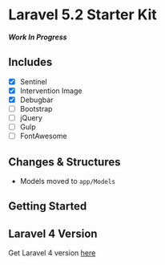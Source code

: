 # Laravel 5.2 Starter Kit

***Work In Progress***

## Includes
- [x] Sentinel
- [x] Intervention Image
- [x] Debugbar
- [ ] Bootstrap
- [ ] jQuery
- [ ] Gulp
- [ ] FontAwesome

## Changes & Structures
- Models moved to `app/Models`

## Getting Started

## Laravel 4 Version
Get Laravel 4 version [here](https://github.com/benhanks040888/L4-Starter)